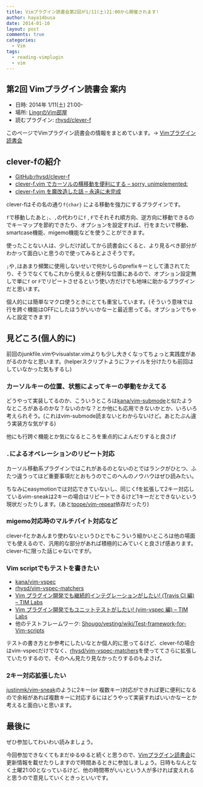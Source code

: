 ```yaml
---
title: Vimプラグイン読書会第2回が1/11(土)21:00から開催されます!
author: haya14busa
date: 2014-01-10
layout: post
comments: true
categories:
  - Vim
tags:
  - reading-vimplugin
  - vim
---
```

## 第2回 Vimプラグイン読書会 案内

*   日時: 2014年 1/11(土) 21:00-
*   場所: [LingrのVim部屋][1]
*   読むプラグイン: [rhysd/clever-f][2]

このページでVimプラグイン読書会の情報をまとめています。-> [Vimプラグイン読書会][3]

## clever-fの紹介

*   [GitHub:rhysd/clever-f][2]
*   [clever-f.vim でカーソルの横移動を便利にする &#8211; sorry, unimplemented:][4]
*   [clever-f.vim を魔改造した話 &#8211; 永遠に未完成][5]

clever-fはその名の通り`f{char}` による移動を強力にするプラグインです。

`f`で移動したあと`;`、`,`の代わりに`f` , `F`でそれそれ順方向、逆方向に移動できるのでキーマップを節約できたり、オプションを設定すれば、行をまたいで移動、smartcase機能、migemo機能などを使うことができます。

使ったことない人は、少しだけ試してから読書会にくると、より見るべき部分がわかって面白いと思うので使ってみるとよさそうです。

`;`や`,`はあまり頻繁に使用しないせいで何かしらのprefixキーとして潰されてたり、そうでなくてもこれから使えると便利な位置にあるので、オプション設定無しで単に`f` or `F`でリピートさせるという使い方だけでも地味に助かるプラグインだと思います。

個人的には簡単なマクロ使うときにとても重宝しています。(そういう意味では行を跨ぐ機能はOFFにしたほうがいいかなーと最近思ってる。オプションでちゃんと設定できます)

## 見どころ(個人的に)

前回のjunkfile.vimやvisualstar.vimよりも少し大きくなってちょっと実践度があがるのかなと思います。(helperスクリプトようにファイルを分けたりも前回はしていなかった気もするし)

### カーソルキーの位置、状態によってキーの挙動をかえてる

どうやって実装してるのか、こういうところは[kana/vim-submode][6]と似たようなところがあるのかな？ないのかな？とか他にも応用できないかとか、いろいろ考えられそう。(これはvim-submode読まないとわからないけど。あとたぶん違う実装方な気がする)

他にも行跨ぐ機能とか気になるところを重点的によんだりすると良さげ

### `.`によるオペレーションのリピート対応

カーソル移動系プラグインではこれがあるのとないのとではランクがひとつ、ふたつ違うってほど重要事項だとおもうのでこのへんのノウハウはぜひ読みたい。

ちなみにeasymotionでは対応できていないし、同じくfを拡張して2キー対応しているvim-sneakは2キーの場合はリピートできるけど1キーだとできないという現状だったりします。(あと[tpope/vim-repeat][7]依存だったり)

### migemo対応時のマルチバイト対応など

clever-fとかあんまり使わないというひとでもこういう細かいところは他の場面でも使えるので、汎用的な部分があれば積極的にみていくと良さげ感あります。clever-fに限った話じゃないですが。

### Vim scriptでもテストを書きたい

*   [kana/vim-vspec][8]
*   [rhysd/vim-vspec-matchers][9]
*   [Vim プラグイン開発でも継続的インテグレーションがしたい! (Travis CI 編) &#8211; TIM Labs][10]
*   [Vim プラグイン開発でもユニットテストがしたい! (vim-vspec 編) &#8211; TIM Labs][11]
*   他のテストフレームワーク: [Shougo/vesting/wiki/Test-framework-for-Vim-scripts][12]

テストの書き方とか参考にしたいなとか個人的に思ってるけど、clever-fの場合はvim-vspecだけでなく、[rhysd/vim-vspec-matchers][9]を使っててさらに拡張していたりするので、そのへん見たり見なかったりするのもよさげ。

### 2キー対応拡張したい

[justinmk/vim-sneak][13]のように2キー(or 複数キー)対応ができれば更に便利になるので余裕があれば複数キーに対応するにはどうやって実装すればいいかなーとか考えると面白いと思います。

## 最後に

ぜひ参加してわいわい読みましょう。

今回参加できなくてもまだゆるゆると続くと思うので、[Vimプラグイン読書会][3]に更新情報を載せたりしますので時間あるときに参加しましょう。日時もなんとなく土曜21:00となっているけど、他の時間帯がいいという人が多ければ変えれると思うので意見していくときっといいです。

 [1]: http://lingr.com/room/vim
 [2]: https://github.com/rhysd/clever-f.vim
 [3]: http://haya14busa.github.io/reading-vimplugin/
 [4]: http://rhysd.hatenablog.com/entry/2013/09/17/220837
 [5]: http://d.hatena.ne.jp/thinca/20130227/1361891993
 [6]: https://github.com/kana/vim-submode
 [7]: https://github.com/tpope/vim-repeat
 [8]: https://github.com/kana/vim-vspec
 [9]: https://github.com/rhysd/vim-vspec-matchers
 [10]: http://labs.timedia.co.jp/2013/02/vim-plugins-vs-travis-ci.html
 [11]: http://labs.timedia.co.jp/2013/02/vim-vspec-introduction.html
 [12]: https://github.com/Shougo/vesting/wiki/Test-framework-for-Vim-scripts
 [13]: https://github.com/justinmk/vim-sneak
